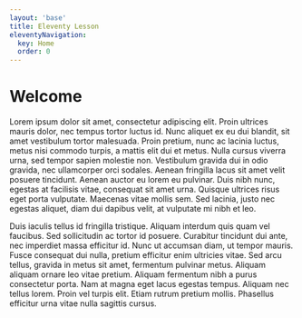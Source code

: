 ```yaml
---
layout: 'base'
title: Eleventy Lesson
eleventyNavigation:
  key: Home
  order: 0
---
```


<h1>Welcome</h1>

<p>Lorem ipsum dolor sit amet, consectetur adipiscing elit. Proin ultrices mauris dolor, nec tempus tortor luctus id. Nunc aliquet ex eu dui blandit, sit amet vestibulum tortor malesuada. Proin pretium, nunc ac lacinia luctus, metus nisi commodo turpis, a mattis elit dui et metus. Nulla cursus viverra urna, sed tempor sapien molestie non. Vestibulum gravida dui in odio gravida, nec ullamcorper orci sodales. Aenean fringilla lacus sit amet velit posuere tincidunt. Aenean auctor eu lorem eu pulvinar. Duis nibh nunc, egestas at facilisis vitae, consequat sit amet urna. Quisque ultrices risus eget porta vulputate. Maecenas vitae mollis sem. Sed lacinia, justo nec egestas aliquet, diam dui dapibus velit, at vulputate mi nibh et leo. </p>

<p>Duis iaculis tellus id fringilla tristique. Aliquam interdum quis quam vel faucibus. Sed sollicitudin ac tortor id posuere. Curabitur tincidunt dui ante, nec imperdiet massa efficitur id. Nunc ut accumsan diam, ut tempor mauris. Fusce consequat dui nulla, pretium efficitur enim ultricies vitae. Sed arcu tellus, gravida in metus sit amet, fermentum pulvinar metus. Aliquam aliquam ornare leo vitae pretium. Aliquam fermentum nibh a purus consectetur porta. Nam at magna eget lacus egestas tempus. Aliquam nec tellus lorem. Proin vel turpis elit. Etiam rutrum pretium mollis. Phasellus efficitur urna vitae nulla sagittis cursus. </p>
